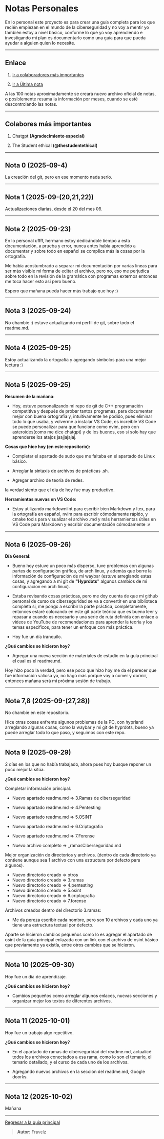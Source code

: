 # Notas Personales
En lo personal este proyecto es para crear una guía completa para los que recién empiezan en el mundo de la ciberseguridad y no voy a mentir yo también estoy a nivel básico, conforme lo que yo voy aprendiendo e investigando mi plan es documentarlo como una guía para que pueda ayudar a alguien quien lo necesite.

---

## Enlace

1. [Ir a colaboradores más importantes](#colabores-más-importantes)

2. [Ir a Última nota](#nota-9-2025-09-29)

A las 100 notas aproximadamente se creará nuevo archivo oficial de notas, o posiblemente resuma la información por meses, cuando se esté descontrolando las notas.

---

## Colabores más importantes

1. Chatgpt **(Agradecimiento especial)**

2. The Student ethical **(@thestudentethical)**

---

## Nota 0 (2025-09-4)

La creación del git, pero en ese momento nada serio.

---

## Nota 1 (2025-09-(20,21,22))

Actualizaciones diarias, desde el 20 del mes 09.

---

## Nota 2 (2025-09-23)

En lo personal uffff, hermano estoy dedicándole tiempo a esta documentación, a prueba y error, nunca antes había aprendido a documentar y sobre todo en español se complica más la cosas por la ortografía.

Me había acostumbrado a separar mi documentación por varias líneas para ser más visible mi forma de editar el archivo, pero no, eso me perjudica sobre todo en la revisión de la gramática con programas externos entonces me toca hacer esto así pero bueno.

Espero que mañana pueda hacer más trabajo que hoy :)

---

## Nota 3 (2025-09-24)

No chambie :( estuve actualizando mi perfil de git, sobre todo el readme.md.

---

## Nota 4 (2025-09-25)

Estoy actualizando la ortografía y agregando símbolos para una mejor lectura :)

---

## Nota 5 (2025-09-25)

**Resumen de la mañana:**

* Hoy, estuve personalizando mi repo de git de C++ programación competitiva y después de probar tantos programas, para documentar mejor con buena ortografía y, intuitivamente he podido, pues eliminar todo lo que usaba, y volverme a instalar VS Code, es increíble VS Code se puede personalizar para que funcione como nvim, pero con asteroides(como me dice chatgpt) y de los buenos, eso si solo hay que aprenderse los atajos jaajjajajaj.

**Cosas que hice hoy (en este repositorio):**

* Completar el apartado de sudo que me faltaba en el apartado de Linux básico.

* Arreglar la sintaxis de archivos de prácticas .sh.

* Agregar archivo de teoría de redes.

la verdad siento que el dia de hoy fue muy productivo.

**Herramientas nuevas en VS Code:**

* Estoy utilizando markdownlint para escribir bien Markdown y ltex, para la ortografía en español, nvim para escribir cómodamente rápido, y cmake tools para visualizar el archivo .md y más herramientas útiles en VS Code para Markdown y escribir documentación cómodamente :v

---

## Nota 6 (2025-09-26)

**Día General:**

* Bueno hoy estuve un poco más disperso, tuve problemas con algunas partes de configuración gráfica, de arch linux, y además que borre la información de configuración de mi waybar (estuve arreglando estas cosas, y agregando a mi git de **"Hyprdots"** algunos cambios de mi configuracion en arch linux).

* Estaba revisando cosas prácticas, pero me doy cuenta de que mi github personal de curso de ciberseguridad se va a convertir en una biblioteca completa si, me pongo a escribir la parte práctica, completamente, entonces estaré colocando en este git parte teórica que es bueno leer y repasar a cuando es necesario y una serie de ruta definida con enlace a videos de YouTube de recomendaciones para aprender la teoría y los temas específicos, para tener un enfoque con más práctica.

* Hoy fue un día tranquilo.

**¿Qué cambios se hicieron hoy?**

* Agregar una nueva sección de materiales de estudio en la guía principal el cual es el readme.md.

Hoy hizo poco la verdad, pero ese poco que hizo hoy me da el parecer que fue información valiosa ya, no hago más porque voy a comer y dormir, entonces mañana será mi próxima sesión de trabajo.

---

## Nota 7,8 (2025-09-(27,28))

No chambie en este repositorio.

Hice otras cosas enfrente algunos problemas de la PC, con hyprland arreglando algunas cosas, como la waybar y mi git de hyprdots, bueno ya puede arreglar todo lo que paso, y seguimos con este repo.

---

## Nota 9 (2025-09-29)

2 días en los que no había trabajado, ahora pues hoy busque reponer un poco mejor la sitúa.

**¿Qué cambios se hicieron hoy?**

Completar información principal.

* Nuevo apartado readme.md => 3.Ramas de ciberseguridad
* Nuevo apartado readme.md => 4.Pentesting
* Nuevo apartado readme.md => 5.OSINT
* Nuevo apartado readme.md => 6.Criptografia
* Nuevo apartado readme.md => 7.Forense

* Nuevo archivo completo => _ramasCiberseguridad.md

Mejor organización de directorios y archivos. (dentro de cada directorio ya contiene aunque sea 1 archivo con una estructura por defecto para algunos).

* Nuevo directorio creado => otros
* Nuevo directorio creado => 3.ramas
* Nuevo directorio creado => 4.pentesting
* Nuevo directorio creado => 5.osint
* Nuevo directorio creado => 6.criptografia
* Nuevo directorio creado => 7.forense

Archivos creados dentro del directorio 3.ramas:

* Me da pereza escribir cada nombre, pero son 10 archivos y cada uno ya tiene una estructura textual por defecto.

Aparte se hicieron cambios pequeños como lo es agregar el apartado de osint de la guía principal enlazada con un link con el archivo de osint básico que previamente ya existía, entre otros cambios que se hicieron.

---

## Nota 10 (2025-09-30)

Hoy fue un día de aprendizaje.

**¿Qué cambios se hicieron hoy?**

* Cambios pequeños como arreglar algunos enlaces, nuevas secciones y organizar mejor los textos de diferentes archivos.

---

## Nota 11 (2025-10-01)

Hoy fue un trabajo algo repetitivo.

**¿Qué cambios se hicieron hoy?**

* En el apartado de ramas de ciberseguridad del readme.md, actualicé todos los archivos conectados a esa rama, como lo son el temario, el temario detallado, y el curso de cada uno de los archivos.

* Agregando nuevos archivos en la sección del readme.md, Google doorks.

---

## Nota 12 (2025-10-02)

Mañana

---

[Regresar a la guía principal](./readme.md#informaci%C3%B3n)

> **Autor:** Fravelz
